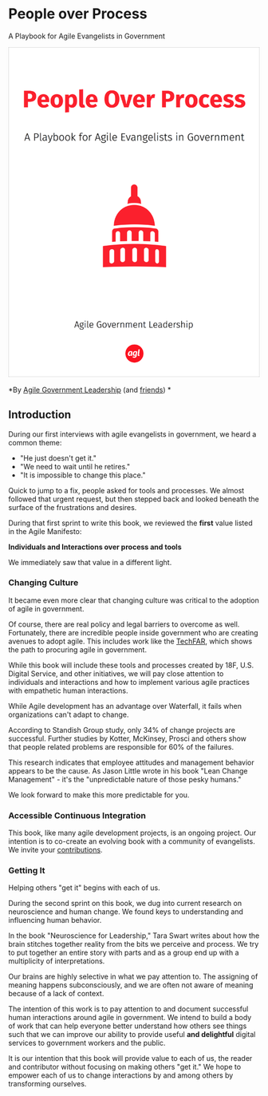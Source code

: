 # People over Process

A Playbook for Agile Evangelists in Government

![People Over Process](people-over-process-cover-small.png)

*By [Agile Government Leadership](http://agilegovleaders.org) (and [friends](contribute.md))
*

## Introduction

During our first interviews with agile evangelists in government, we heard a common theme:

* "He just doesn't get it." 
* "We need to wait until he retires." 
* "It is impossible to change this place."

Quick to jump to a fix, people asked for tools and processes. We almost followed that urgent request, but then stepped back and looked beneath the surface of the frustrations and desires.

During that first sprint to write this book, we reviewed the **first** value listed in the Agile Manifesto:

**Individuals and Interactions over process and tools** 

We immediately saw that value in a different light.

### Changing Culture

It became even more clear that changing culture was critical to the adoption of agile in government. 

Of course, there are real policy and legal barriers to overcome as well. Fortunately, there are incredible people inside government who are creating avenues to adopt agile. This includes work like the [TechFAR](https://playbook.cio.gov/techfar/), which shows the path to procuring agile in government.

While this book will include these tools and processes created by 18F, U.S. Digital Service, and other initiatives, we will pay close attention to individuals and interactions and how to implement various agile practices with empathetic human interactions.

While Agile development has an advantage over Waterfall, it fails when organizations can't adapt to change.

According to Standish Group study, only 34% of change projects are successful. Further studies by Kotter, McKinsey, Prosci and others show that people related problems are responsible for 60% of the failures. 

This research indicates that employee attitudes and management behavior appears to be the cause. As Jason Little wrote in his book "Lean Change Management" - it's the "unpredictable nature of those pesky humans." 

We look forward to make this more predictable for you.

### Accessible Continuous Integration

This book, like many agile development projects, is an ongoing project. Our intention is to co-create an evolving book with a community of evangelists. We invite your [contributions](contribute.md).

### Getting It

Helping others "get it" begins with each of us.

During the second sprint on this book, we dug into current research on neuroscience and human change. We found keys to understanding and influencing human behavior.

In the book "Neuroscience for Leadership," Tara Swart writes about how the brain stitches together reality from the bits we perceive and process. We try to put together an entire story with parts and as a group end up with a multiplicity of interpretations.

Our brains are highly selective in what we pay attention to. The assigning of meaning happens subconsciously, and we are often not aware of meaning because of a lack of context.

The intention of this work is to pay attention to and document successful human interactions around agile in government. We intend to build a body of work that can help everyone better understand how others see things such that we can improve our ability to provide useful **and delightful** digital services to government workers and the public.

It is our intention that this book will provide value to each of us, the reader and contributor without focusing on making others "get it." We hope to empower each of us to change interactions by and among others by transforming ourselves.